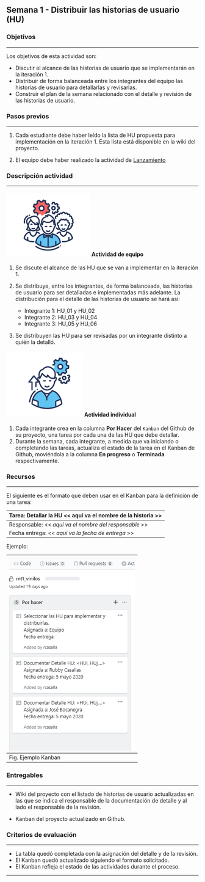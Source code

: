 ## Semana 1 - Distribuir las historias de usuario (HU)

### Objetivos

---

Los objetivos de esta actividad son:

- Discutir el alcance de las historias de usuario que se implementarán en la iteración 1.
- Distribuir de forma balanceada entre los integrantes del equipo las historias de usuario para detallarlas y revisarlas.
- Construir el plan de la semana relacionado con el detalle y revisión de las historias de usuario.

### Pasos previos

---

1. Cada estudiante debe haber leído la lista de HU propuesta para implementación en la iteración 1. Esta lista está disponible en la wiki del proyecto.

2. El equipo debe haber realizado la actividad de [Lanzamiento](https://ticsw.github.io/mt1_guias_proyecto/semanas/semana1/s1_lanzamiento)

### Descripción actividad

---

#### ![](./../../assets/images/grupo.PNG) Actividad de equipo

1. Se discute el alcance de las HU que se van a implementar en la iteración 1.

2. Se distribuye, entre los integrantes, de forma balanceada, las historias de usuario para ser detalladas e implementadas más adelante. La distribución para el detalle de las historias de usuario se hará asi:

   - Integrante 1: HU_01 y HU_02
   - Integrante 2: HU_03 y HU_04
   - Integrante 3: HU_05 y HU_06

3. Se distribuyen las HU para ser revisadas por un integrante distinto a quién la detalló.

#### ![](./../../assets/images/individuo.PNG) Actividad individual

1. Cada integrante crea en la columna **Por Hacer** del `Kanban` del Github de su proyecto, una tarea por cada una de las HU que debe detallar.
2. Durante la semana, cada integrante, a medida que va iniciando o completando las tareas, actualiza el
   estado de la tarea en el Kanban de Github, moviéndola a la columna **En progreso** o **Terminada** respectivamente.

### Recursos

---

El siguiente es el formato que deben usar en el Kanban para la definición de una tarea:

| Tarea: Detallar la HU \<\< aquí va el nombre de la historia >> |
| -------------------------------------------------------------- |
| Responsable: \<\< _aquí va el nombre del responsable_ >>       |
| Fecha entrega: \<\< _aquí va la fecha de entrega_ >>           |

Ejemplo:

| ![](./../../assets/images/kanbanTODO.PNG) |
| ----------------------------------------- |
| Fig. Ejemplo Kanban                       |

### Entregables

---

- Wiki del proyecto con el listado de historias de usuario actualizadas en las que se indica
  el responsable de la documentación de detalle y al lado el responsable de la revisión.

- Kanban del proyecto actualizado en Github.

### Criterios de evaluación

---

- La tabla quedó completada con la asígnación del detalle y de la revisión.
- El Kanban quedó actualizado siguiendo el formato solicitado.
- El Kanban refleja el estado de las actividades durante el proceso.

---
